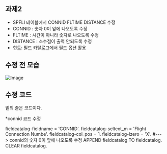 ## 과제2

- SPFLI 테이블에서 CONNID FLTIME DISTANCE 수정
- CONNID : 숫자 0이 앞에 나오도록 수정
- FLTIME  : 시간이 아니라 숫자로 나오도록 수정
- DISTANCE : 소수점이 출력 안되도록 수정
- 힌트: 필드 카탈로그에서 필드 옵션 활용

## 수정 전 모습
![Image](https://github.com/user-attachments/assets/f2f7268d-c7a4-4a7a-a288-3002346a3746)

## 수정 코드

밑의 줄은 코드이다.

*connid 코드 수정

 fieldcatalog-fieldname   = 'CONNID'.
  fieldcatalog-seltext_m   = 'Flight Connection Numbe'.
  fieldcatalog-col_pos     = 1.
   fieldcatalog-lzero = 'X'. #---> connid의 숫자 0이 앞에 나오도록 수정
  APPEND fieldcatalog TO fieldcatalog.
  CLEAR  fieldcatalog.


